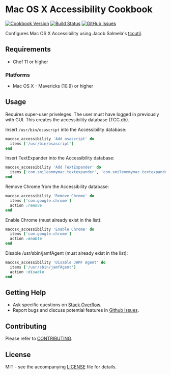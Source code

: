 # Mac OS X Accessibility Cookbook

[![Cookbook Version](http://img.shields.io/cookbook/v/macosx_accessibility.svg?style=flat-square)][cookbook]
[![Build Status](http://img.shields.io/travis/dhoer/chef-macosx_accessibility.svg?style=flat-square)][travis]
[![GitHub Issues](http://img.shields.io/github/issues/dhoer/chef-macosx_accessibility.svg?style=flat-square)][github]

[cookbook]: https://supermarket.chef.io/cookbooks/macosx_accessibility
[travis]: https://travis-ci.org/dhoer/chef-macosx_accessibility
[github]: https://github.com/dhoer/chef-macosx_accessibility/issues


Configures Mac OS X Accessibility using Jacob Salmela's [tccutil](https://github.com/jacobsalmela/tccutil).

## Requirements

- Chef 11 or higher

### Platforms

- Mac OS X - Mavericks (10.9) or higher

## Usage

Requires super-user priveleges. The user must have logged in previously with GUI. This creates the accessibility
database (TCC.db).

Insert `/usr/bin/osascript` into the Accessibility database:

```ruby
macosx_accessibility 'Add osascript' do
  items ['/usr/bin/osascript']
end
```

Insert TextExpander into the Accessibility database:

```ruby
macosx_accessibility 'Add TextExpander' do
  items ['com.smileonmymac.textexpander', 'com.smileonmymac.textexpander.helper']
end
```

Remove Chrome from the Accessibility database:

```ruby
macosx_accessibility 'Remove Chrome' do
  items ['com.google.chrome']
  action :remove
end
```

Enable Chrome (must already exist in the list):

```ruby
macosx_accessibility 'Enable Chrome' do
  items ['com.google.chrome']
  action :enable
end
```

Disable /usr/sbin/jamfAgent (must already exist in the list):

```ruby
macosx_accessibility 'Disable JAMF Agent' do
  items ['/usr/sbin/jamfAgent']
  action :disable
end
```

## Getting Help

- Ask specific questions on [Stack Overflow](http://stackoverflow.com/questions/tagged/chef-macosx_accessibility).
- Report bugs and discuss potential features in
[Github issues](https://github.com/dhoer/chef-macosx_accessibility/issues).

## Contributing

Please refer to [CONTRIBUTING](https://github.com/dhoer/chef-macosx_accessibility/blob/master/CONTRIBUTING.md).

## License

MIT - see the accompanying [LICENSE](https://github.com/dhoer/chef-macosx_accessibility/blob/master/LICENSE.md) file
for details.
